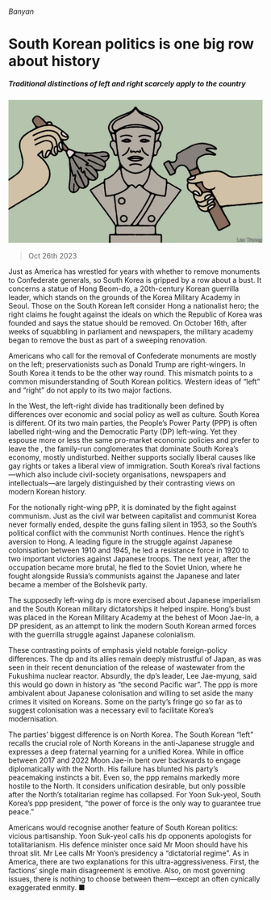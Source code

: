 ###### Banyan

# South Korean politics is one big row about history 

##### Traditional distinctions of left and right scarcely apply to the country 

![image](images/20231028_ASD001.jpg) 

> Oct 26th 2023 

Just as America has wrestled for years with whether to remove monuments to Confederate generals, so South Korea is gripped by a row about a bust. It concerns a statue of Hong Beom-do, a 20th-century Korean guerrilla leader, which stands on the grounds of the Korea Military Academy in Seoul. Those on the South Korean left consider Hong a nationalist hero; the right claims he fought against the ideals on which the Republic of Korea was founded and says the statue should be removed. On October 16th, after weeks of squabbling in parliament and newspapers, the military academy began to remove the bust as part of a sweeping renovation.

Americans who call for the removal of Confederate monuments are mostly on the left; preservationists such as Donald Trump are right-wingers. In South Korea it tends to be the other way round. This mismatch points to a common misunderstanding of South Korean politics. Western ideas of “left” and “right” do not apply to its two major factions.

In the West, the left-right divide has traditionally been defined by differences over economic and social policy as well as culture. South Korea is different. Of its two main parties, the People’s Power Party (PPP) is often labelled right-wing and the Democratic Party (DP) left-wing. Yet they espouse more or less the same pro-market economic policies and prefer to leave the , the family-run conglomerates that dominate South Korea’s economy, mostly undisturbed. Neither supports socially liberal causes like gay rights or takes a liberal view of immigration. South Korea’s rival factions—which also include civil-society organisations, newspapers and intellectuals—are largely distinguished by their contrasting views on modern Korean history.

For the notionally right-wing pPP, it is dominated by the fight against communism. Just as the civil war between capitalist and communist Korea never formally ended, despite the guns falling silent in 1953, so the South’s political conflict with the communist North continues. Hence the right’s aversion to Hong. A leading figure in the struggle against Japanese colonisation between 1910 and 1945, he led a resistance force in 1920 to two important victories against Japanese troops. The next year, after the occupation became more brutal, he fled to the Soviet Union, where he fought alongside Russia’s communists against the Japanese and later became a member of the Bolshevik party. 

The supposedly left-wing dp is more exercised about Japanese imperialism and the South Korean military dictatorships it helped inspire. Hong’s bust was placed in the Korean Military Academy at the behest of Moon Jae-in, a DP president, as an attempt to link the modern South Korean armed forces with the guerrilla struggle against Japanese colonialism. 

These contrasting points of emphasis yield notable foreign-policy differences. The dp and its allies remain deeply mistrustful of Japan, as was seen in their recent denunciation of the release of wastewater from the Fukushima nuclear reactor. Absurdly, the dp’s leader, Lee Jae-myung, said this would go down in history as “the second Pacific war”. The ppp is more ambivalent about Japanese colonisation and willing to set aside the many crimes it visited on Koreans. Some on the party’s fringe go so far as to suggest colonisation was a necessary evil to facilitate Korea’s modernisation.

The parties’ biggest difference is on North Korea. The South Korean “left” recalls the crucial role of North Koreans in the anti-Japanese struggle and expresses a deep fraternal yearning for a unified Korea. While in office between 2017 and 2022 Moon Jae-in bent over backwards to engage diplomatically with the North. His failure has blunted his party’s peacemaking instincts a bit. Even so, the ppp remains markedly more hostile to the North. It considers unification desirable, but only possible after the North’s totalitarian regime has collapsed. For Yoon Suk-yeol, South Korea’s ppp president, “the power of force is the only way to guarantee true peace.”

Americans would recognise another feature of South Korean politics: vicious partisanship. Yoon Suk-yeol calls his dp opponents apologists for totalitarianism. His defence minister once said Mr Moon should have his throat slit. Mr Lee calls Mr Yoon’s presidency a “dictatorial regime”. As in America, there are two explanations for this ultra-aggressiveness. First, the factions’ single main disagreement is emotive. Also, on most governing issues, there is nothing to choose between them—except an often cynically exaggerated enmity. ■





